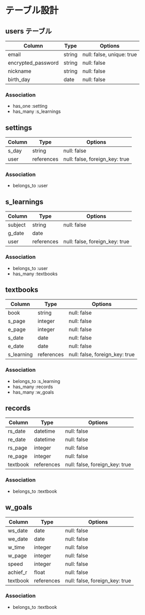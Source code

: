 # テーブル設計

## users テーブル
| Column              | Type    | Options                   |
| ------------------- |---------| ------------------------- |
| email               | string  | null: false, unique: true |
| encrypted_password  | string  | null: false               |
| nickname            | string  | null: false               |
| birth_day           | date    | null: false               |

### Association
- has_one :setting
- has_many :s_learnings

## settings
| Column              | Type        | Options                       |
| ------------------- |------------ | ----------------------------- |
| s_day               | string      | null: false                   |
| user                | references  | null: false, foreign_key: true |

### Association
- belongs_to :user

## s_learnings
| Column              | Type        | Options                         |
| ------------------- |------------ | ------------------------------- |
| subject             | string      | null: false                     |
| g_date              | date        |                                 |
| user                | references  | null: false, foreign_key: true  |

### Association
- belongs_to :user
- has_many :textbooks

## textbooks
| Column              | Type        | Options                         |
| ------------------- |------------ | ------------------------------- |
| book                | string      | null: false                     |
| s_page              | integer     | null: false                     |
| e_page              | integer     | null: false                     |
| s_date              | date        | null: false                     |
| e_date              | date        | null: false                     |
| s_learning          | references  | null: false, foreign_key: true  |

### Association
- belongs_to :s_learning
- has_many :records
- has_many :w_goals

## records
| Column              | Type        | Options                         |
| ------------------- |------------ | ------------------------------- |
| rs_date             | datetime    | null: false                     |
| re_date             | datetime    | null: false                     |
| rs_page             | integer     | null: false                     |
| re_page             | integer     | null: false                     |
| textbook            | references  | null: false, foreign_key: true  |

### Association
- belongs_to :textbook

## w_goals
| Column              | Type        | Options                         |
| ------------------- |------------ | ------------------------------- |
| ws_date             | date        | null: false                     |
| we_date             | date        | null: false                     |
| w_time              | integer     | null: false                     |
| w_page              | integer     | null: false                     |
| speed               | integer     | null: false                     |
| achief_r            | float       | null: false                     |
| textbook            | references  | null: false, foreign_key: true  |

### Association
- belongs_to :textbook

